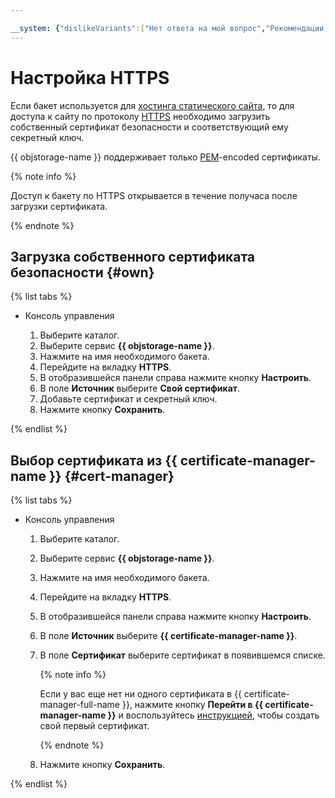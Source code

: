 ```yaml
---

__system: {"dislikeVariants":["Нет ответа на мой вопрос","Рекомендации не помогли","Содержание не соответсвует заголовку","Другое"]}
---
```

# Настройка HTTPS

Если бакет используется для [хостинга статического сайта](../../concepts/hosting.md), то для доступа к сайту по протоколу [HTTPS](https://ru.wikipedia.org/wiki/HTTPS) необходимо загрузить собственный сертификат безопасности и соответствующий ему секретный ключ.

{{ objstorage-name }} поддерживает только [PEM](https://en.wikipedia.org/wiki/Privacy-Enhanced_Mail)-encoded сертификаты.

{% note info %}

Доступ к бакету по HTTPS открывается в течение получаса после загрузки сертификата.

{% endnote %}

## Загрузка собственного сертификата безопасности {#own}

{% list tabs %}

- Консоль управления

    1. Выберите каталог.
    1. Выберите сервис **{{ objstorage-name }}**.
    1. Нажмите на имя необходимого бакета.
    1. Перейдите на вкладку **HTTPS**.
    1. В отобразившейся панели справа нажмите кнопку **Настроить**.
    1. В поле **Источник** выберите **Свой сертификат**.
    1. Добавьте сертификат и секретный ключ.
    1. Нажмите кнопку **Сохранить**.

{% endlist %}

## Выбор сертификата из {{ certificate-manager-name }} {#cert-manager}

{% list tabs %}

- Консоль управления

    1. Выберите каталог.
    1. Выберите сервис **{{ objstorage-name }}**.
    1. Нажмите на имя необходимого бакета.
    1. Перейдите на вкладку **HTTPS**.
    1. В отобразившейся панели справа нажмите кнопку **Настроить**.
    1. В поле **Источник** выберите **{{ certificate-manager-name }}**.
    1. В поле **Сертификат** выберите сертификат в появившемся списке. 
    
        {% note info %}
        
        Если у вас еще нет ни одного сертификата в {{ certificate-manager-full-name }}, нажмите кнопку **Перейти в {{ certificate-manager-name }}** и воспользуйтесь [инструкцией](../../../certificate-manager/quickstart/index.md), чтобы создать свой первый сертификат.  
        
        {% endnote %}

    1. Нажмите кнопку **Сохранить**.

{% endlist %}